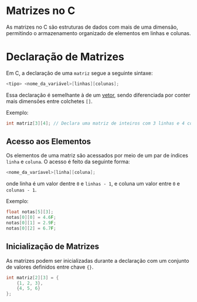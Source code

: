 # Matrizes no C

As matrizes no C são estruturas de dados com mais de uma dimensão, permitindo o armazenamento organizado de elementos em linhas e colunas. 

# Declaração de Matrizes

Em C, a declaração de uma `matriz` segue a seguinte sintaxe:

```c
<tipo> <nome_da_variável>[linhas][colunas];
```

Essa declaração é semelhante à de um [vetor](../aula20/vetores_no_c.md), sendo diferenciada por conter mais dimensões entre colchetes `[]`.

Exemplo:

```c
int matriz[3][4]; // Declara uma matriz de inteiros com 3 linhas e 4 colunas
```

## Acesso aos Elementos

Os elementos de uma matriz são acessados por meio de um par de índices `linha` e `coluna`. O acesso é feito da seguinte forma:

```c
<nome_da_varíavel>[linha][coluna];
```

onde linha é um valor dentre `0` e `linhas - 1`, e coluna um valor entre `0` e `colunas - 1`.

Exemplo:

```c
float notas[5][3];
notas[0][0] = 4.6F;
notas[0][1] = 2.9F;
notas[0][2] = 6.7F;
```

## Inicialização de Matrizes

As matrizes podem ser inicializadas durante a declaração com um conjunto de valores definidos entre chave `{}`.

```c
int matriz[2][3] = {
    {1, 2, 3},
    {4, 5, 6}
};
```
